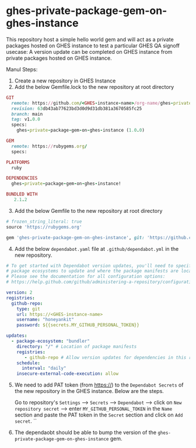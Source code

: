 # ghes-private-package-gem-on-ghes-instance
This repository host a simple hello world gem and will act as a private packages hosted on GHES instance to test a particular GHES QA signoff usecase: A version update can be completed on GHES instance from private packages hosted on GHES instance.

Manul Steps:

1. Create a new repository in GHES Instance
2. Add the below Gemfile.lock to the new repository at root directory
```ruby
GIT
  remote: https://github.com/<GHES-instance-name>/org-name/ghes-private-package-gem-on-ghes-instance
  revision: 63db43ab77623bd3d0d9d31db381a3670585fc25
  branch: main
  tag: v1.0.0
  specs:
    ghes-private-package-gem-on-ghes-instance (1.0.0)

GEM
  remote: https://rubygems.org/
  specs:

PLATFORMS
  ruby

DEPENDENCIES
  ghes-private-package-gem-on-ghes-instance!

BUNDLED WITH
   2.1.2
```

3. Add the below Gemfile to the new repository at root directory
```ruby
# frozen_string_literal: true
source 'https://rubygems.org'

gem 'ghes-private-package-gem-on-ghes-instance', git: 'https://github.com/<GHES Instance name>/org-name/ghes-private-package-gem-on-ghes-instance', branch: "main"
```

4. Add the below `dependabot.yaml` file at `.github/dependabot.yml` in the new repository.

```yaml
# To get started with Dependabot version updates, you'll need to specify which
# package ecosystems to update and where the package manifests are located.
# Please see the documentation for all configuration options:
# https://help.github.com/github/administering-a-repository/configuration-options-for-dependency-updates

version: 2
registries:
  github-repo:
    type: git
    url: https://<GHES-instance-name>
    username: "honeyankit"
    password: ${{secrets.MY_GITHUB_PERSONAL_TOKEN}}

updates:
  - package-ecosystem: "bundler"
    directory: "/" # Location of package manifests
    registries:
       - github-repo # Allow version updates for dependencies in this registry
    schedule:
      interval: "daily"
    insecure-external-code-execution: allow
```

5. We need to add PAT token (from [https://<GHES-instance-name>](https://<GHES-instance-name>/settings/tokens)) to the `Dependabot Secrets` of the new repository in the GHES instance. Below are the steps.

   Go to repository's `Settings` --> `Secrets` --> `Dependabot` --> click on `New repository secret` --> enter `MY_GITHUB_PERSONAL_TOKEN` in the `Name` section and paste the PAT token in the `Secret` section and click on `Add secret`.
``
6. The dependaobt should be able to bump the version of the `ghes-private-package-gem-on-ghes-instance` gem.

